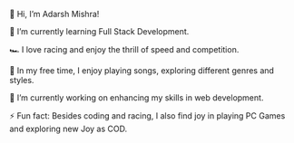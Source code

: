 👋 Hi, I’m Adarsh Mishra!

🌱 I’m currently learning Full Stack Development.

🏎️ I love racing and enjoy the thrill of speed and competition.

🎵 In my free time, I enjoy playing songs, exploring different genres and styles.

🔭 I’m currently working on enhancing my skills in web development.

⚡ Fun fact: Besides coding and racing, I also find joy in playing PC Games and exploring new Joy as COD.
